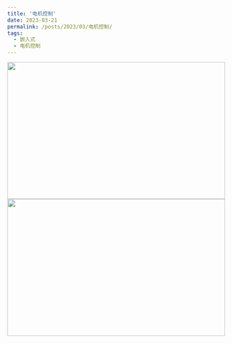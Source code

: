 ```yaml
---
title: '电机控制'
date: 2023-03-21
permalink: /posts/2023/03/电机控制/
tags:
  - 嵌入式
  - 电机控制
---
```

<img src="https://user-images.githubusercontent.com/64770184/226523765-e3afbbb9-1310-4986-ad6a-31a23948d7db.gif" width="500" height="315" />

<img src="https://user-images.githubusercontent.com/64770184/226524437-952a18d0-b36a-47e3-bc6f-25686aed0d84.gif" width="500" height="315" />

